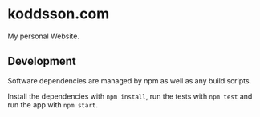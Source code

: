 # koddsson.com

My personal Website.

## Development

Software dependencies are managed by npm as well as any build scripts.

Install the dependencies with `npm install`, run the tests with `npm test` and run the app with `npm start`.
